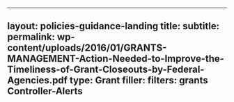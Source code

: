 
---
layout: policies-guidance-landing
title: 
subtitle: 
permalink: wp-content/uploads/2016/01/GRANTS-MANAGEMENT-Action-Needed-to-Improve-the-Timeliness-of-Grant-Closeouts-by-Federal-Agencies.pdf
type: Grant
filler: 
filters: grants Controller-Alerts
---

<a href="{{ site.baseurl }}/wp-content/uploads/2016/01/GRANTS-MANAGEMENT-Action-Needed-to-Improve-the-Timeliness-of-Grant-Closeouts-by-Federal-Agencies.pdf"></a>